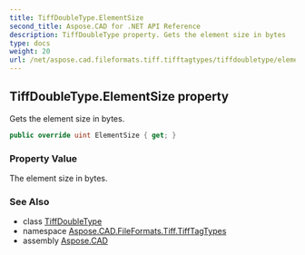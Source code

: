```yaml
---
title: TiffDoubleType.ElementSize
second_title: Aspose.CAD for .NET API Reference
description: TiffDoubleType property. Gets the element size in bytes
type: docs
weight: 20
url: /net/aspose.cad.fileformats.tiff.tifftagtypes/tiffdoubletype/elementsize/
---
```

## TiffDoubleType.ElementSize property

Gets the element size in bytes.

```csharp
public override uint ElementSize { get; }
```

### Property Value

The element size in bytes.

### See Also

* class [TiffDoubleType](../)
* namespace [Aspose.CAD.FileFormats.Tiff.TiffTagTypes](../../tiffdoubletype/)
* assembly [Aspose.CAD](../../../)


